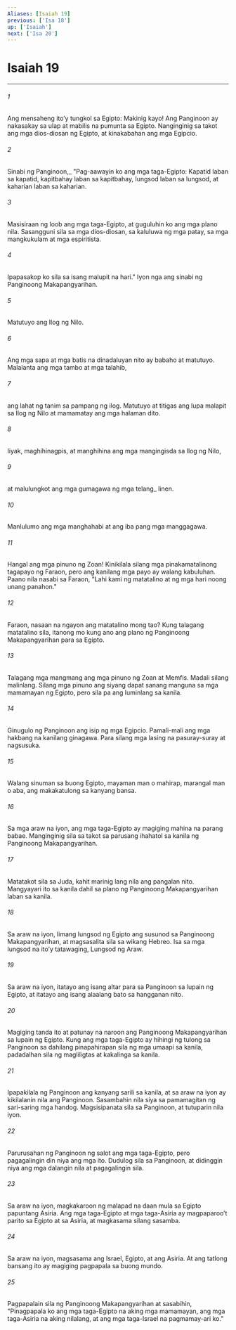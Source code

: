 ```yaml
---
Aliases: [Isaiah 19]
previous: ['Isa 18']
up: ['Isaiah']
next: ['Isa 20']
---
```

# Isaiah 19

***






















###### 1 










Ang mensaheng itoʼy tungkol sa Egipto: Makinig kayo! Ang Panginoon ay nakasakay sa ulap at mabilis na pumunta sa Egipto. Nanginginig sa takot ang mga dios-diosan ng Egipto, at kinakabahan ang mga Egipcio. 





















###### 2 










Sinabi ng Panginoon,_ "Pag-aawayin ko ang mga taga-Egipto: Kapatid laban sa kapatid, kapitbahay laban sa kapitbahay, lungsod laban sa lungsod, at kaharian laban sa kaharian. 





















###### 3 










Masisiraan ng loob ang mga taga-Egipto, at guguluhin ko ang mga plano nila. Sasangguni sila sa mga dios-diosan, sa kaluluwa ng mga patay, sa mga mangkukulam at mga espiritista. 





















###### 4 










Ipapasakop ko sila sa isang malupit na hari." Iyon nga ang sinabi ng Panginoong Makapangyarihan. 





















###### 5 










Matutuyo ang Ilog ng Nilo. 





















###### 6 










Ang mga sapa at mga batis na dinadaluyan nito ay babaho at matutuyo. Malalanta ang mga tambo at mga talahib, 





















###### 7 










ang lahat ng tanim sa pampang ng ilog. Matutuyo at titigas ang lupa malapit sa Ilog ng Nilo at mamamatay ang mga halaman dito. 





















###### 8 










Iiyak, maghihinagpis, at manghihina ang mga mangingisda sa Ilog ng Nilo, 





















###### 9 










at malulungkot ang mga gumagawa ng mga telang_ linen. 





















###### 10 










Manlulumo ang mga manghahabi at ang iba pang mga manggagawa. 





















###### 11 










Hangal ang mga pinuno ng Zoan! Kinikilala silang mga pinakamatalinong tagapayo ng Faraon, pero ang kanilang mga payo ay walang kabuluhan. Paano nila nasabi sa Faraon, "Lahi kami ng matatalino at ng mga hari noong unang panahon." 





















###### 12 










Faraon, nasaan na ngayon ang matatalino mong tao? Kung talagang matatalino sila, itanong mo kung ano ang plano ng Panginoong Makapangyarihan para sa Egipto. 





















###### 13 










Talagang mga mangmang ang mga pinuno ng Zoan at Memfis. Madali silang malinlang. Silang mga pinuno ang siyang dapat sanang manguna sa mga mamamayan ng Egipto, pero sila pa ang luminlang sa kanila. 





















###### 14 










Ginugulo ng Panginoon ang isip ng mga Egipcio. Pamali-mali ang mga hakbang na kanilang ginagawa. Para silang mga lasing na pasuray-suray at nagsusuka. 





















###### 15 










Walang sinuman sa buong Egipto, mayaman man o mahirap, marangal man o aba, ang makakatulong sa kanyang bansa. 





















###### 16 










Sa mga araw na iyon, ang mga taga-Egipto ay magiging mahina na parang babae. Manginginig sila sa takot sa parusang ihahatol sa kanila ng Panginoong Makapangyarihan. 





















###### 17 










Matatakot sila sa Juda, kahit marinig lang nila ang pangalan nito. Mangyayari ito sa kanila dahil sa plano ng Panginoong Makapangyarihan laban sa kanila. 





















###### 18 










Sa araw na iyon, limang lungsod ng Egipto ang susunod sa Panginoong Makapangyarihan, at magsasalita sila sa wikang Hebreo. Isa sa mga lungsod na itoʼy tatawaging, Lungsod ng Araw. 





















###### 19 










Sa araw na iyon, itatayo ang isang altar para sa Panginoon sa lupain ng Egipto, at itatayo ang isang alaalang bato sa hangganan nito. 





















###### 20 










Magiging tanda ito at patunay na naroon ang Panginoong Makapangyarihan sa lupain ng Egipto. Kung ang mga taga-Egipto ay hihingi ng tulong sa Panginoon sa dahilang pinapahirapan sila ng mga umaapi sa kanila, padadalhan sila ng magliligtas at kakalinga sa kanila. 





















###### 21 










Ipapakilala ng Panginoon ang kanyang sarili sa kanila, at sa araw na iyon ay kikilalanin nila ang Panginoon. Sasambahin nila siya sa pamamagitan ng sari-saring mga handog. Magsisipanata sila sa Panginoon, at tutuparin nila iyon. 





















###### 22 










Parurusahan ng Panginoon ng salot ang mga taga-Egipto, pero pagagalingin din niya ang mga ito. Dudulog sila sa Panginoon, at didinggin niya ang mga dalangin nila at pagagalingin sila. 





















###### 23 










Sa araw na iyon, magkakaroon ng malapad na daan mula sa Egipto papuntang Asiria. Ang mga taga-Egipto at mga taga-Asiria ay magpaparooʼt parito sa Egipto at sa Asiria, at magkasama silang sasamba. 





















###### 24 










Sa araw na iyon, magsasama ang Israel, Egipto, at ang Asiria. At ang tatlong bansang ito ay magiging pagpapala sa buong mundo. 





















###### 25 










Pagpapalain sila ng Panginoong Makapangyarihan at sasabihin, "Pinagpapala ko ang mga taga-Egipto na aking mga mamamayan, ang mga taga-Asiria na aking nilalang, at ang mga taga-Israel na pagmamay-ari ko."
